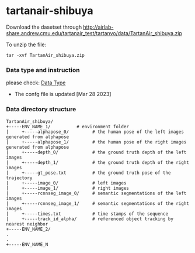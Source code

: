 # tartanair-shibuya
Download the dasetset through 
http://airlab-share.andrew.cmu.edu/tartanair_test/tartanvo/data/TartanAir_shibuya.zip

To unzip the file:

```
tar -xvf TartanAir_shibuya.zip
```

### Data type and instruction
please check:
[Data Type](data_type.md)
* The confg file is updated [Mar 28 2023]

### Data directory structure


```
TartanAir_shibuya/
+-----ENV_NAME_1/          # environment folder
|     +-----alphapose_0/         # the human pose of the left images generated from alphapose
|     +-----alphapose_1/         # the human pose of the right images generated from alphapose
|     +-----depth_0/             # the ground truth depth of the left images
|     +-----depth_1/             # the ground truth depth of the right images
|     +-----gt_pose.txt          # the ground truth pose of the trajectory
|     +-----image_0/             # left images
|     +-----image_1/             # right images
|     +-----rcnnseg_image_0/     # semantic segmentations of the left images
|     +-----rcnnseg_image_1/     # semantic segmentations of the right images
|     +-----times.txt            # time stamps of the sequence
|     +-----track_id_alpha/      # referenced object tracking by nearest neighbor
+-----ENV_NAME_2/
.
.
+-----ENV_NAME_N
```

